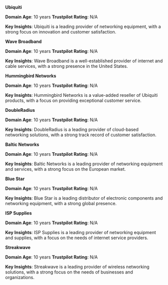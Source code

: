 **Ubiquiti**

**Domain Age**: 10 years
**Trustpilot Rating**: N/A

**Key Insights**: Ubiquiti is a leading provider of networking equipment, with a strong focus on innovation and customer satisfaction.


**Wave Broadband**

**Domain Age**: 10 years
**Trustpilot Rating**: N/A

**Key Insights**: Wave Broadband is a well-established provider of internet and cable services, with a strong presence in the United States.


**Hummingbird Networks**

**Domain Age**: 10 years
**Trustpilot Rating**: N/A

**Key Insights**: Hummingbird Networks is a value-added reseller of Ubiquiti products, with a focus on providing exceptional customer service.


**DoubleRadius**

**Domain Age**: 10 years
**Trustpilot Rating**: N/A

**Key Insights**: DoubleRadius is a leading provider of cloud-based networking solutions, with a strong track record of customer satisfaction.


**Baltic Networks**

**Domain Age**: 10 years
**Trustpilot Rating**: N/A

**Key Insights**: Baltic Networks is a leading provider of networking equipment and services, with a strong focus on the European market.


**Blue Star**

**Domain Age**: 10 years
**Trustpilot Rating**: N/A

**Key Insights**: Blue Star is a leading distributor of electronic components and networking equipment, with a strong global presence.


**ISP Supplies**

**Domain Age**: 10 years
**Trustpilot Rating**: N/A

**Key Insights**: ISP Supplies is a leading provider of networking equipment and supplies, with a focus on the needs of internet service providers.


**Streakwave**

**Domain Age**: 10 years
**Trustpilot Rating**: N/A

**Key Insights**: Streakwave is a leading provider of wireless networking solutions, with a strong focus on the needs of businesses and organizations.
